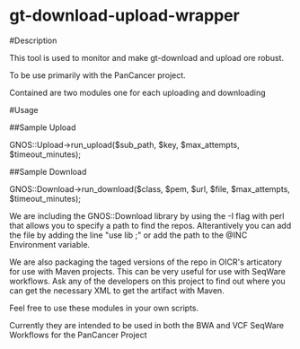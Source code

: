 gt-download-upload-wrapper
===================

#Description

This tool is used to monitor and make gt-download and upload ore robust. 

To be use primarily with the PanCancer project.

Contained are two modules one for each uploading and downloading


#Usage

##Sample Upload

   GNOS::Upload->run_upload($sub_path, $key, $max_attempts, $timeout_minutes);

##Sample Download

   GNOS::Download->run_download($class, $pem, $url, $file, $max_attempts, $timeout_minutes);


We are including the GNOS::Download library by using the -I flag with perl that allows you to specify a path to find the repos. Alterantively you can add the file by adding the line "use lib <lib-path>;" or add the path to the @INC Environment variable.

We are also packaging the taged versions of the repo in OICR's articatory for use with Maven projects. This can be very useful for use with SeqWare workflows. Ask any of the developers on this project to find out where you can get the necessary XML to get the artifact with Maven.

Feel free to use these modules in your own scripts.

Currently they are intended to be used in both the BWA and VCF SeqWare Workflows for the PanCancer Project
